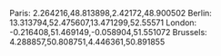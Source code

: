 Paris: 2.264216,48.813898,2.42172,48.900502
Berlin: 13.313794,52.475607,13.471299,52.55571
London: -0.216408,51.469149,-0.058904,51.551072
Brussels: 4.288857,50.808751,4.446361,50.891855
